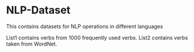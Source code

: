 # NLP-Dataset
This contains datasets for NLP operations in different languages

List1 contains verbs from 1000 frequently used verbs.
List2 contains verbs taken from WordNet.
